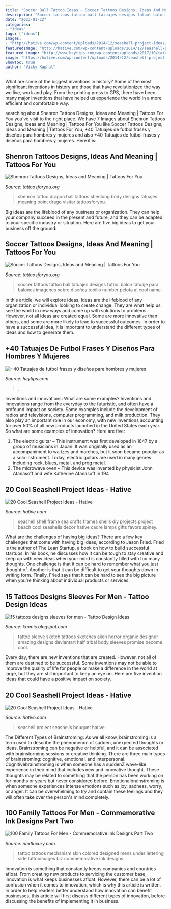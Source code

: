 ```yaml
---
title: "Soccer Ball Tattoo Ideas ~ Soccer Tattoos Designs, Ideas And Meaning"
description: "Soccer tattoos tattoo ball tatuajes designs futbol balon tatuaje para balones imagenes sobre diseños tobillo number pelota al cool name"
date: "2023-01-22"
categories:
- "ideas"
tags: ["ideas"]
images:
- "http://hative.com/wp-content/uploads/2014/12/seashell-project-ideas/11-sea-shell-photo-frame.jpg"
featuredImage: "http://hative.com/wp-content/uploads/2014/12/seashell-project-ideas/11-sea-shell-photo-frame.jpg"
featured_image: "http://www.heytips.com/wp-content/uploads/2017/10/tatuajes-de-futbol-en-las-piernas-6.jpg"
image: "https://hative.com/wp-content/uploads/2014/12/seashell-project-ideas/6-seashell-bouquet.jpg"
ShowToc: true
author: "Vicky Kuphal"
---
```



What are some of the biggest inventions in history?
Some of the most significant inventions in history are those that have revolutionized the way we live, work and play. From the printing press to GPS, there have been many major inventions that have helped us experience the world in a more efficient and comfortable way.

	

		
searching about Shenron Tattoos Designs, Ideas and Meaning | Tattoos For You you've visit to the right place. We have 7 Images about Shenron Tattoos Designs, Ideas and Meaning | Tattoos For You like Soccer Tattoos Designs, Ideas and Meaning | Tattoos For You, +40 Tatuajes de futbol frases y diseños para hombres y mujeres and also +40 Tatuajes de futbol frases y diseños para hombres y mujeres. Here it is:
		
    
## Shenron Tattoos Designs, Ideas And Meaning | Tattoos For You

<img loading=lazy src="https://www.tattoosforyou.org/wp-content/uploads/2016/02/Shenron-Tattoo.jpg" onerror="this.onerror=null;this.src='https://tse4.mm.bing.net/th?id=OIP.Twk0hDffN2k2-cZ4GTTQdAHaJ3&amp;pid=15.1';" alt="Shenron Tattoos Designs, Ideas and Meaning | Tattoos For You">

_Source: tattoosforyou.org_

>shenron tattoo dragon ball tattoos shenlong body designs tatuajes meaning point drago visitar tattoosforyou. 

	

Big ideas are the lifeblood of any business or organization. They can help your company succeed in the present and future, and they can be adapted to your specific industry or situation. Here are five big ideas to get your business off the ground: 

    
## Soccer Tattoos Designs, Ideas And Meaning | Tattoos For You

<img loading=lazy src="https://www.tattoosforyou.org/wp-content/uploads/2016/05/Soccer-Tattoos.jpg" onerror="this.onerror=null;this.src='https://tse1.mm.bing.net/th?id=OIP.msGMoI7vF3kyiliRqw1d7AHaKC&amp;pid=15.1';" alt="Soccer Tattoos Designs, Ideas and Meaning | Tattoos For You">

_Source: tattoosforyou.org_

>soccer tattoos tattoo ball tatuajes designs futbol balon tatuaje para balones imagenes sobre diseños tobillo number pelota al cool name. 

	

In this article, we will explore ideas. Ideas are the lifeblood of any organization or individual looking to create change. They are what help us see the world in new ways and come up with solutions to problems. However, not all ideas are created equal. Some are more innovative than others, and some are more likely to lead to successful outcomes. In order to have a successful idea, it is important to understand the different types of ideas and how to generate them.

    
## +40 Tatuajes De Futbol Frases Y Diseños Para Hombres Y Mujeres

<img loading=lazy src="http://www.heytips.com/wp-content/uploads/2017/10/tatuajes-de-futbol-en-las-piernas-6.jpg" onerror="this.onerror=null;this.src='https://tse3.mm.bing.net/th?id=OIP.YXMtHcT-zlgMThN9eKt_QwAAAA&amp;pid=15.1';" alt="+40 Tatuajes de futbol frases y diseños para hombres y mujeres">

_Source: heytips.com_

>. 

	

Inventions and innovations: What are some examples?
Inventions and innovations range from the everyday to the futuristic, and often have a profound impact on society. Some examples include the development of radios and televisions, computer programming, and milk production. They also play an important role in our economy, with new inventions accounting for over 50% of all new products launched in the United States each year. So what are some examples of innovation? Here are five: 
1) The electric guitar – This instrument was first developed in 1847 by a group of musicians in Japan. It was originally used as an accompaniment to waltzes and marches, but it soon became popular as a solo instrument. Today, electric guitars are used in many genres including rock, blues, metal, and prog metal. 
2) The microwave oven – This device was invented by physicist John Atanasoff and wife Katherine Atanasoff in 194
    
## 20 Cool Seashell Project Ideas - Hative

<img loading=lazy src="http://hative.com/wp-content/uploads/2014/12/seashell-project-ideas/11-sea-shell-photo-frame.jpg" onerror="this.onerror=null;this.src='https://tse3.mm.bing.net/th?id=OIP.zg4oFNNHPHchdF10OVI2mQHaJ4&amp;pid=15.1';" alt="20 Cool Seashell Project Ideas - Hative">

_Source: hative.com_

>seashell shell frame sea crafts frames shells diy projects project beach cool seashells decor hative cadre lamps gifts favors spiney. 

	

What are the challenges of having big ideas?
There are a few key challenges that come with having big ideas, according to Jason Fried. Fried is the author of The Lean Startup, a book on how to build successful startups. In his book, he discusses how it can be tough to stay creative and keep up with new ideas when your mind is constantly filled with too many thoughts. 
One challenge is that it can be hard to remember what you just thought of. Another is that it can be difficult to get your thoughts down in writing form. Finally, Fried says that it can be hard to see the big picture when you're thinking about individual products or services.

    
## 15 Tattoos Designs Sleeves For Men - Tattoo Design Ideas

<img loading=lazy src="https://3.bp.blogspot.com/-RTGKviv39Zs/US9e-KFZ2zI/AAAAAAAADXk/CW9hEfBPzvo/s1600/tattoo_design_organic_sleeve_by_xenija88-d4tk2hn.jpg" onerror="this.onerror=null;this.src='https://tse2.mm.bing.net/th?id=OIP.XjBaoWAzYME_HHV_LJYhUAHaJ4&amp;pid=15.1';" alt="15 tattoos designs sleeves for men - Tattoo Design Ideas">

_Source: kromis.blogspot.com_

>tattoo sleeve sketch tattoos sketches alien horror organic designer amazing designs deviantart half tribal body sleeves promise become cool. 

	

Every day, there are new inventions that are created. However, not all of them are destined to be successful. Some inventions may not be able to improve the quality of life for people or make a difference in the world at large, but they are still important to keep an eye on. Here are five invention ideas that could have a positive impact on society.

    
## 20 Cool Seashell Project Ideas - Hative

<img loading=lazy src="https://hative.com/wp-content/uploads/2014/12/seashell-project-ideas/6-seashell-bouquet.jpg" onerror="this.onerror=null;this.src='https://tse1.mm.bing.net/th?id=OIP.rQKfwa0zJEr8wWqtYQ2rAgHaJ4&amp;pid=15.1';" alt="20 Cool Seashell Project Ideas - Hative">

_Source: hative.com_

>seashell project seashells bouquet hative. 

	

The Different Types of Brainstroming:
As we all know, brainstroming is a term used to describe the phenomenon of sudden, unexpected thoughts or ideas. Brainstroming can be negative or helpful, and it can be associated with brainstorming sessions or creative thinking. There are three main types of brainstroming: cognitive, emotional, and interpersonal. 
Cognitivebrainstroming is when someone has a suddenZ wave-like experience in their mind that includes new and innovative thought. These thoughts may be related to something that the person has been working on for months or years but never considered before. Emotionalbrainstroming is when someone experiences intense emotions such as joy, sadness, worry, or anger. It can be overwhelming to try and contain these feelings and they will often take over the person's mind completely.

    
## 100 Family Tattoos For Men - Commemorative Ink Designs Part Two

<img loading=lazy src="http://nextluxury.com/wp-content/uploads/stupendous-family-tattoo-mens-torso.jpg" onerror="this.onerror=null;this.src='https://tse2.mm.bing.net/th?id=OIP.-R0MjtSze2rXykv3Te4IJQHaJS&amp;pid=15.1';" alt="100 Family Tattoos For Men - Commemorative Ink Designs Part Two">

_Source: nextluxury.com_

>tattoo tattoos mechanism skin colored designed mens under lettering side tattooimages biz commemorative ink designs. 

	

Innovation is something that constantly keeps companies and countries afloat. From creating new products to servicing the customer base, innovation is what keeps businesses afloat. However, there can be a lot of confusion when it comes to innovation, which is why this article is written. In order to help readers better understand how innovation can benefit businesses, this article will first discuss different types of innovation, before discussing the benefits of implementing it in business.

